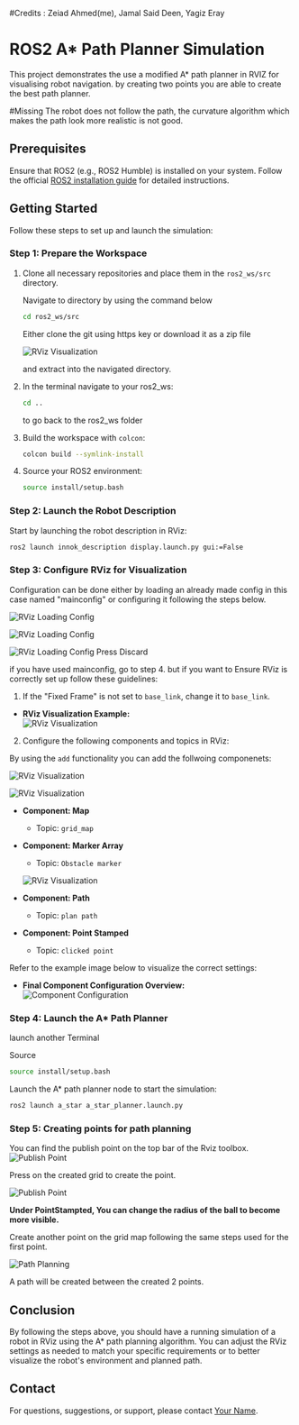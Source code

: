 #Credits :
Zeiad Ahmed(me), Jamal Said Deen, Yagiz Eray

# ROS2 A* Path Planner Simulation

This project demonstrates the use a modified A* path planner in RVIZ for visualising robot navigation. by creating two points you are able to create the best path planner.

#Missing
The robot does not follow the path, the curvature algorithm which makes the path look more realistic is not good.

## Prerequisites

Ensure that ROS2 (e.g., ROS2 Humble) is installed on your system. Follow the official [ROS2 installation guide](https://docs.ros.org/en/foxy/Installation.html) for detailed instructions.

## Getting Started

Follow these steps to set up and launch the simulation:

### Step 1: Prepare the Workspace

1. Clone all necessary repositories and place them in the `ros2_ws/src` directory.

    Navigate to directory by using the command below

    ```bash
    cd ros2_ws/src
    ```

    Either clone the git using https key or download it as a zip file 

    ![RViz Visualization](screenshots/Screenshot_7.png)

    and extract into the navigated directory.


2. In the terminal navigate to your ros2_ws:

    ```bash
    cd ..
    ```
    to go back to the ros2_ws folder

3. Build the workspace with `colcon`:

    ```bash
    colcon build --symlink-install
    ```

4. Source your ROS2 environment:

    ```bash
    source install/setup.bash
    ```

### Step 2: Launch the Robot Description

Start by launching the robot description in RViz:

```bash
ros2 launch innok_description display.launch.py gui:=False
```

### Step 3: Configure RViz for Visualization

Configuration can be done either by loading an already made config in this case named "mainconfig" or configuring it following the steps below.

![RViz Loading Config](screenshots/Screenshot_8.png)

![RViz Loading Config](screenshots/Screenshot_9.jpg)

![RViz Loading Config](screenshots/Screenshot_13.jpg)
Press Discard


if you have used mainconfig, go to step 4. but if you want to Ensure RViz is correctly set up follow these guidelines:


1. If the "Fixed Frame" is not set to `base_link`, change it to 
`base_link`.

- **RViz Visualization Example:**  
  ![RViz Visualization](screenshots/Screenshot_5.png)

2. Configure the following components and topics in RViz:

By using the `add` functionality you can add the follwoing componenets:

 ![RViz Visualization](screenshots/Screenshot_2.png)

![RViz Visualization](screenshots/Screenshot_3.png) 


   - **Component: Map**  
     - Topic: `grid_map`  

   - **Component: Marker Array**  
     - Topic: `Obstacle marker`

     ![RViz Visualization](screenshots/Screenshot_6.png) 

   - **Component: Path**  
     - Topic: `plan path`

   - **Component: Point Stamped**  
     - Topic: `clicked point`

Refer to the example image below to visualize the correct settings:

- **Final Component Configuration Overview:**  
  ![Component Configuration](screenshots/Screenshot_14.jpeg)


### Step 4: Launch the A* Path Planner
launch another Terminal
   
Source
```bash
source install/setup.bash
```
    
Launch the A* path planner node to start the simulation:

```bash
ros2 launch a_star a_star_planner.launch.py
```


### Step 5: Creating points for path planning

You can find the publish point on the top bar of the Rviz toolbox.
![Publish Point](screenshots/Screenshot_12.jpeg)

Press on the created grid to create the point.

![Publish Point](screenshots/Screenshot_10.jpeg)

**Under PointStampted, You can change the radius of the ball to become more visible.**

Create another point on the grid map following the same steps used for the first point.

![Path Planning](screenshots/Screenshot_11.jpeg)

A path will be created between the created 2 points. 


## Conclusion

By following the steps above, you should have a running simulation of a robot in RViz using the A* path planning algorithm. You can adjust the RViz settings as needed to match your specific requirements or to better visualize the robot's environment and planned path.


## Contact

For questions, suggestions, or support, please contact [Your Name](mailto:your.email@example.com).
